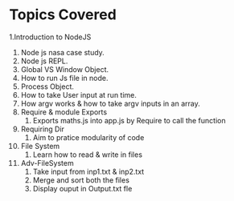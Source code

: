 # Topics Covered 
1.Introduction to NodeJS
   1. Node js nasa case study.
   2. Node js REPL.
   3. Global VS Window Object.
   4. How to run Js file in node.
   5. Process Object.
   6. How to take User input at run time.
   7. How argv works & how to take argv inputs in an array.
3. Require & module Exports
   1.   Exports maths.js into  app.js by Require to call the function
5. Requiring Dir
   1. Aim to pratice modularity of code 
7. File System
   1. Learn how to read & write in files 
9. Adv-FileSystem
   1. Take input from inp1.txt & inp2.txt
   2. Merge and sort both the files
   3. Display ouput in Output.txt fle
